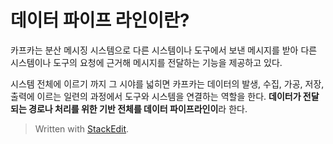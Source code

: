 # 데이터 파이프 라인이란?

카프카는 분산 메시징 시스템으로 다른 시스템이나 도구에서 보낸 메시지를 받아 다른 시스템이나 도구의 요청에 근거해 메시지를 전달하는 기능을 제공하고 있다. 

시스템 전체에 이르기 까지 그 시야를 넓히면 카프카는 데이터의 발생, 수집, 가공, 저장, 출력에 이르는 일련의 과정에서 도구와 시스템을 연결하는 역할을 한다. **데이터가 전달되는 경로나 처리를 위한 기반 전체를 데이터 파이프라인이**라 한다. 




> Written with [StackEdit](https://stackedit.io/).
<!--stackedit_data:
eyJoaXN0b3J5IjpbMjgyNjczMzk2LDE1MTE1MDg4NzRdfQ==
-->